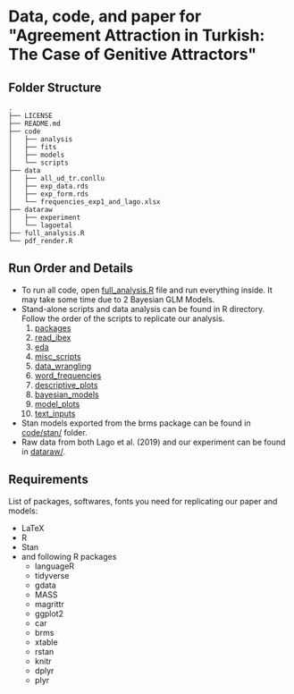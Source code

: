 # Data, code, and paper for "Agreement Attraction in Turkish: The Case of Genitive Attractors"

## Folder Structure

```
.
├── LICENSE
├── README.md
├── code
│   ├── analysis
│   ├── fits
│   ├── models
│   └── scripts
├── data
│   ├── all_ud_tr.conllu
│   ├── exp_data.rds
│   ├── exp_form.rds
│   └── frequencies_exp1_and_lago.xlsx
├── dataraw
│   ├── experiment
│   └── lagoetal
├── full_analysis.R
└── pdf_render.R
```

## Run Order and Details

- To run all code, open [full_analysis.R](full_analysis.R) file and run everything inside. It may take some time due to 2 Bayesian GLM Models.
- Stand-alone scripts and data analysis can be found in R directory. Follow the order of the scripts to replicate our analysis.
  1. [packages](code/scripts/00.0-packages.R)
  2. [read_ibex](code/scripts/00.1-prepare.R)
  3. [eda](code/scripts/00.2-eda.R)
  4. [misc_scripts](code/scripts/misc.R)
  5. [data_wrangling](code/analysis/01_data_wrangling.R)
  6. [word_frequencies](code/analysis/02_word_freq.R)
  7. [descriptive_plots](code/analysis/03_descriptive_plots.R)
  8. [bayesian_models](code/analysis/04_bayesian_models.R)
  9. [model_plots](code/analysis/05_model_plots.R)
  10. [text_inputs](code/analysis/06_text_inputs.R)
- Stan models exported from the brms package can be found in [code/stan/](code/stan/) folder.
- Raw data from both Lago et al. (2019) and our experiment can be found in [dataraw/](dataraw/).

## Requirements

List of packages, softwares, fonts you need for replicating our paper and models:
* LaTeX
* R
* Stan
* and following R packages
  * languageR
  * tidyverse
  * gdata
  * MASS
  * magrittr
  * ggplot2
  * car
  * brms
  * xtable
  * rstan
  * knitr
  * dplyr
  * plyr
